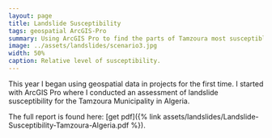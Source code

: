 ```yaml
---
layout: page
title: Landslide Susceptibility
tags: geospatial ArcGIS-Pro
summary: Using ArcGIS Pro to find the parts of Tamzoura most susceptible to landslides.
image: ../assets/landslides/scenario3.jpg
width: 50%
caption: Relative level of susceptibility.
---
```


This year I began using geospatial data in projects for the first time. I started with ArcGIS Pro where I conducted an assessment of landslide susceptibility for the Tamzoura Municipality in Algeria.

The full report is found here: [get pdf]({% link assets/landslides/Landslide-Susceptibility-Tamzoura-Algeria.pdf %}).
